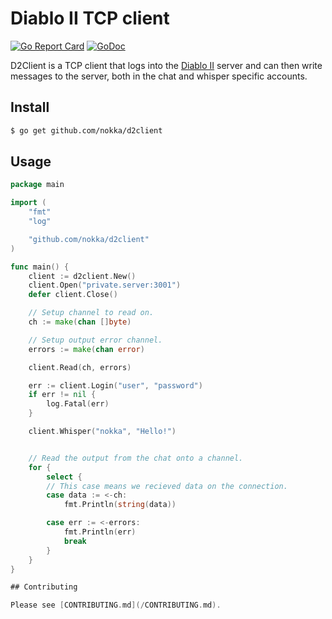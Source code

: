 # Diablo II TCP client
[![Go Report Card](https://goreportcard.com/badge/github.com/nokka/d2client)](https://goreportcard.com/report/github.com/nokka/d2client)
[![GoDoc](https://godoc.org/github.com/nokka/d2client?status.svg)](https://godoc.org/github.com/nokka/d2client)

D2Client is a TCP client that logs into the [Diablo II](http://eu.blizzard.com/en-gb/games/d2/)  server and can then write messages to the server, both in the chat and whisper specific accounts.


## Install

```bash
$ go get github.com/nokka/d2client
```

## Usage

```go
package main

import (
	"fmt"
	"log"

	"github.com/nokka/d2client"
)

func main() {
	client := d2client.New()
	client.Open("private.server:3001")
	defer client.Close()

	// Setup channel to read on.
	ch := make(chan []byte)

	// Setup output error channel.
	errors := make(chan error)

	client.Read(ch, errors)

	err := client.Login("user", "password")
	if err != nil {
		log.Fatal(err)
	}

	client.Whisper("nokka", "Hello!")


	// Read the output from the chat onto a channel.
	for {
		select {
		// This case means we recieved data on the connection.
		case data := <-ch:
			fmt.Println(string(data))

		case err := <-errors:
			fmt.Println(err)
			break
		}
	}
}

## Contributing

Please see [CONTRIBUTING.md](/CONTRIBUTING.md).